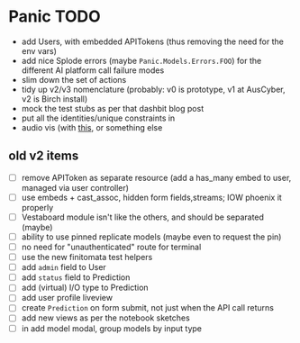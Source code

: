 # Panic TODO

- add Users, with embedded APITokens (thus removing the need for the env vars)
- add nice Splode errors (maybe `Panic.Models.Errors.FOO`) for the different AI platform call failure modes
- slim down the set of actions
- tidy up v2/v3 nomenclature (probably: v0 is prototype, v1 at AusCyber, v2 is Birch install)
- mock the test stubs as per that dashbit blog post
- put all the identities/unique constraints in
- audio vis (with [this](https://audiomotion.dev/demo/multi.html), or something else

## old v2 items

- [ ] remove APIToken as separate resource (add a has_many embed to user, managed via user controller)
- [ ] use embeds + cast_assoc, hidden form fields,streams; IOW phoenix it properly
- [ ] Vestaboard module isn't like the others, and should be separated (maybe)
- [ ] ability to use pinned replicate models (maybe even to request the pin)
- [ ] no need for "unauthenticated" route for terminal
- [ ] use the new finitomata test helpers
- [ ] add `admin` field to User
- [ ] add `status` field to Prediction
- [ ] add (virtual) I/O type to Prediction
- [ ] add user profile liveview
- [ ] create `Prediction` on form submit, not just when the API call returns
- [ ] add new views as per the notebook sketches
- [ ] in add model modal, group models by input type
